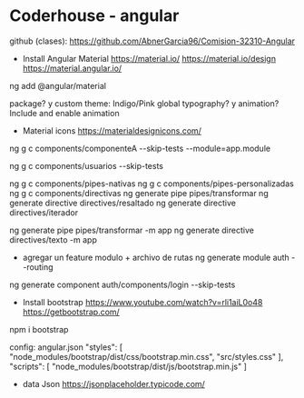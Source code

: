 # Coderhouse - angular


github (clases): https://github.com/AbnerGarcia96/Comision-32310-Angular



- Install Angular Material
https://material.io/
https://material.io/design
https://material.angular.io/

ng add @angular/material

package? y
custom theme: Indigo/Pink
global typography? y
animation? Include and enable animation


- Material icons
https://materialdesignicons.com/


ng g c components/componenteA --skip-tests --module=app.module

ng g c components/usuarios --skip-tests

ng g c components/pipes-nativas
ng g c components/pipes-personalizadas
ng g c components/directivas
ng generate pipe pipes/transformar
ng generate directive directives/resaltado
ng generate directive directives/iterador

ng generate pipe pipes/transformar -m app
ng generate directive directives/texto -m app

- agregar un feature modulo + archivo de rutas
ng generate module auth --routing

ng generate component auth/components/login --skip-tests


- Install bootstrap
https://www.youtube.com/watch?v=rli1aiL0o48
https://getbootstrap.com/

npm i bootstrap

config: angular.json
	"styles": [
		"node_modules/bootstrap/dist/css/bootstrap.min.css",
		"src/styles.css"
	],
	"scripts": [
		"node_modules/bootstrap/dist/js/bootstrap.min.js"
	]


- data Json
https://jsonplaceholder.typicode.com/
